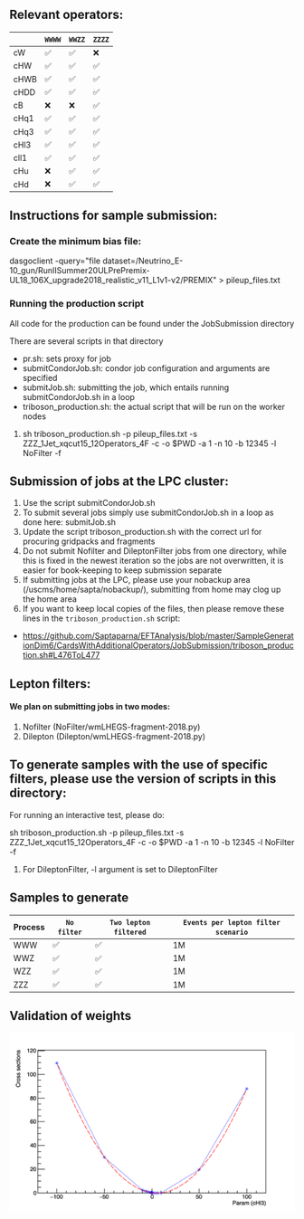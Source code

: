 
## Relevant operators:

|                    | `WWWW` | `WWZZ` | `ZZZZ`  | 
|--------------------|--------|--------|---------|
| cW                 | ✅     | ✅     | ❌      |
| cHW                | ✅     | ✅     | ✅      | 
| cHWB               | ✅     | ✅     | ✅      |
| cHDD               | ✅     | ✅     | ✅      |
| cB                 | ❌     | ❌     | ✅      |
| cHq1               | ✅     | ✅     | ✅      |
| cHq3               | ✅     | ✅     | ✅      |
| cHl3               | ✅     | ✅     | ✅      |
| cll1               | ✅     | ✅     | ✅      |
| cHu                | ❌     | ✅     | ✅      |
| cHd                | ❌     | ✅     | ✅      |

## Instructions for sample submission:

### Create the minimum bias file: 

dasgoclient -query="file dataset=/Neutrino_E-10_gun/RunIISummer20ULPrePremix-UL18_106X_upgrade2018_realistic_v11_L1v1-v2/PREMIX" > pileup_files.txt

### Running the production script

All code for the production can be found under the JobSubmission directory

There are several scripts in that directory

- pr.sh: sets proxy for job
- submitCondorJob.sh: condor job configuration and arguments are specified
- submitJob.sh: submitting the job, which entails running submitCondorJob.sh in a loop
- triboson_production.sh: the actual script that will be run on the worker nodes 

1. sh triboson_production.sh -p pileup_files.txt -s ZZZ_1Jet_xqcut15_12Operators_4F -c -o $PWD -a 1 -n 10 -b 12345 -l NoFilter -f

## Submission of jobs at the LPC cluster:

1. Use the script submitCondorJob.sh
2. To submit several jobs simply use submitCondorJob.sh in a loop as done here: submitJob.sh
3. Update the script triboson_production.sh with the correct url for procuring gridpacks and fragments
4. Do not submit Nofilter and DileptonFilter jobs from one directory, while this is fixed in the newest iteration so the jobs are not overwritten, it is easier for book-keeping to keep submission separate
5. If submitting jobs at the LPC, please use your nobackup area (/uscms/home/sapta/nobackup/), submitting from home may clog up the home area
6. If you want to keep local copies of the files, then please remove these lines in the `triboson_production.sh` script:
- https://github.com/Saptaparna/EFTAnalysis/blob/master/SampleGenerationDim6/CardsWithAdditionalOperators/JobSubmission/triboson_production.sh#L476ToL477 

## Lepton filters:

#### We plan on submitting jobs in two modes:

1. Nofilter (NoFilter/wmLHEGS-fragment-2018.py)
2. Dilepton (Dilepton/wmLHEGS-fragment-2018.py)

## To generate samples with the use of specific filters, please use the version of scripts in this directory: 

For running an interactive test, please do:

sh triboson_production.sh -p pileup_files.txt -s ZZZ_1Jet_xqcut15_12Operators_4F -c -o $PWD -a 1 -n 10 -b 12345 -l NoFilter -f

1. For DileptonFilter, -l argument is set to DileptonFilter

## Samples to generate


| Process            | `No filter` | `Two lepton filtered` |   `Events per lepton filter scenario` |
|--------------------|-------------|-----------------------|---------------------------------------|
| WWW                | ✅          | ✅                    |             1M		           |	
| WWZ                | ✅          | ✅                    |             1M	                   |
| WZZ                | ✅          | ✅                    |             1M		           |
| ZZZ                | ✅          | ✅                    |             1M	                   |

## Validation of weights

![Image](cHl3.png)
